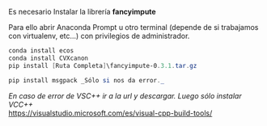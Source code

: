 Es necesario Instalar la librería **fancyimpute**

Para ello abrir Anaconda Prompt u otro terminal (depende de si trabajamos con virtualenv, etc...)
con privilegios de administrador.
   
```powershell
conda install ecos
conda install CVXcanon
pip install [Ruta Completa]\fancyimpute-0.3.1.tar.gz

pip install msgpack _Sólo si nos da error._
```
   
_En caso de error de VSC++ ir a la url y descargar. Luego sólo instalar VCC++_   
https://visualstudio.microsoft.com/es/visual-cpp-build-tools/
